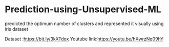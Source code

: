 # Prediction-using-Unsupervised-ML
predicted the optimum number of clusters and
represented it visually using iris dataset



Dataset :https://bit.ly/3kXTdox
Youtube link:https://youtu.be/hXwrzNq09hY

